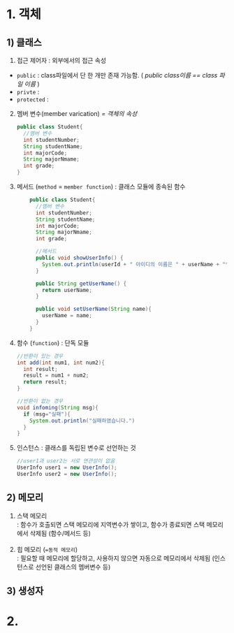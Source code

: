 # 1. 객체
## 1) 클래스
1. 접근 제어자 : 외부에서의 접근 속성
  - `public` : class파일에서 단 한 개만 존재 가능함. ( _public class이름 == class 파일 이름_ )
  - `privte` : 
  - `protected` : 

2. 멤버 변수(member varication) _= 객체의 속성_
    ```java
    public class Student{
      //멤버 변수
      int studentNumber;
      String studentName;
      int majorCode;
      String majorNmame;
      int grade;
    }
    ```

3. 메서드 (`method` = `member function`) : 클래스 모듈에 종속된 함수
    ```java
        public class Student{
          //멤버 변수
          int studentNumber;
          String studentName;
          int majorCode;
          String majorNmame;
          int grade;

          //메서드
          public void showUserInfo() {
            System.out.println(userId + " 아이디의 이름은 " + userName + "입니다.");
          }

          public String getUserName() {
            return userName;
          }

          public void setUserName(String name){
            userName = name;
          }
        }
      ```

4. 함수 (`function`) : 단독 모듈
    ```java
    //반환이 있는 경우
    int add(int num1, int num2){
      int result;
      result = num1 + num2;
      return result;
    }

    //반환이 없는 경우
    void infoming(String msg){
      if (msg="실패"){
        System.out.println("실패하였습니다.")
      }
    }
    ```

5. 인스턴스 : 클래스를 독립된 변수로 선언하는 것
    ```java
    //user1과 user2는 서로 연관성이 없음
    UserInfo user1 = new UserInfo();
    UserInfo user2 = new UserInfo();
    ```

## 2) 메모리
1.  스택 메모리<br> : 함수가 호출되면 스택 메모리에 지역변수가 쌓이고, 함수가 종료되면 스택 메모리에서 삭제됨 (함수/메서드 등) <br><br>
2.  힙 메모리 (`=동적 메모리`)<br> : 필요할 때 메모리에 할당하고, 사용하지 않으면 자동으로 메모리에서 삭제됨 (인스턴스로 선언된 클래스의 멤버변수 등)

## 3) 생성자 





# 2.